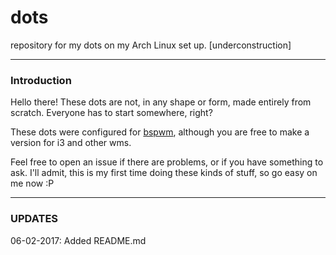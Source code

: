# dots
repository for my dots on my Arch Linux set up. [underconstruction]

----
### Introduction
Hello there! These dots are not, in any shape or form, made entirely from scratch. Everyone has to start somewhere, right?

These dots were configured for [bspwm](https://github.com/baskerville/bspwm), although you are free to make a version for i3 and other wms.

Feel free to open an issue if there are problems, or if you have something to ask. I'll admit, this is my first time doing these kinds of stuff, so go easy on me now :P

----
### UPDATES
06-02-2017: Added README.md
